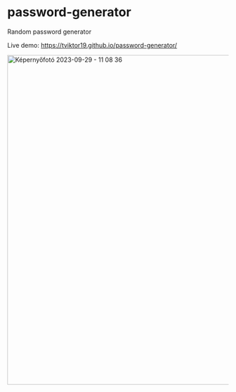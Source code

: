 # password-generator
Random password generator

Live demo: https://tviktor19.github.io/password-generator/


<img width="752" alt="Képernyőfotó 2023-09-29 - 11 08 36" src="https://github.com/tviktor19/password-generator/assets/51511510/a1d89d76-54fc-4c20-808e-35fd340463a0">
